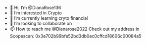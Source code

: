 - 👋 Hi, I’m @DianaRose136
- 👀 I’m interested in Crypto
- 🌱 I’m currently learning  cryto financial
- 💞️ I’m looking to collaborate on
- 📫 How to reach me @Dianarose2022
Check out my address in Scopescan: 0x3e702b99bfe52bd3db0ec0cffcd18606c00084a5
<!---
DianaRose136/DianaRose136 is a ✨ special ✨ repository because its `README.md` (this file) appears on your GitHub profile.
You can click the Preview link to take a look at your changes.
--->
